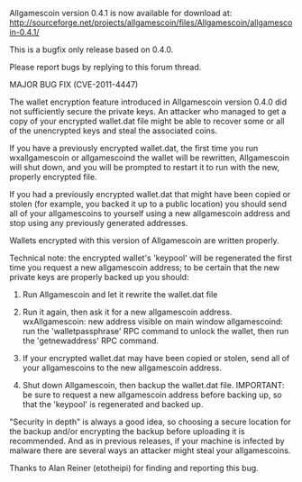 Allgamescoin version 0.4.1 is now available for download at:
http://sourceforge.net/projects/allgamescoin/files/Allgamescoin/allgamescoin-0.4.1/

This is a bugfix only release based on 0.4.0.

Please report bugs by replying to this forum thread.

MAJOR BUG FIX  (CVE-2011-4447)

The wallet encryption feature introduced in Allgamescoin version 0.4.0 did not sufficiently secure the private keys. An attacker who
managed to get a copy of your encrypted wallet.dat file might be able to recover some or all of the unencrypted keys and steal the
associated coins.

If you have a previously encrypted wallet.dat, the first time you run wxallgamescoin or allgamescoind the wallet will be rewritten, Allgamescoin will
shut down, and you will be prompted to restart it to run with the new, properly encrypted file.

If you had a previously encrypted wallet.dat that might have been copied or stolen (for example, you backed it up to a public
location) you should send all of your allgamescoins to yourself using a new allgamescoin address and stop using any previously generated addresses.

Wallets encrypted with this version of Allgamescoin are written properly.

Technical note: the encrypted wallet's 'keypool' will be regenerated the first time you request a new allgamescoin address; to be certain that the
new private keys are properly backed up you should:

1. Run Allgamescoin and let it rewrite the wallet.dat file

2. Run it again, then ask it for a new allgamescoin address.
wxAllgamescoin: new address visible on main window
allgamescoind: run the 'walletpassphrase' RPC command to unlock the wallet,  then run the 'getnewaddress' RPC command.

3. If your encrypted wallet.dat may have been copied or stolen, send all of your allgamescoins to the new allgamescoin address.

4. Shut down Allgamescoin, then backup the wallet.dat file.
IMPORTANT: be sure to request a new allgamescoin address before backing up, so that the 'keypool' is regenerated and backed up.

"Security in depth" is always a good idea, so choosing a secure location for the backup and/or encrypting the backup before uploading it is recommended. And as in previous releases, if your machine is infected by malware there are several ways an attacker might steal your allgamescoins.

Thanks to Alan Reiner (etotheipi) for finding and reporting this bug.
